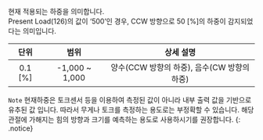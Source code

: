현재 적용되는 하중을 의미합니다.  
Present Load(126)의 값이 ‘500’인 경우, CCW 방향으로 50 [%]의 하중이 감지되었다는 의미입니다.

| 단위  | 범위   | 상세 설명 |
| :---: | :-----------: | :---: |
| 0.1 [%]  | -1,000 ~ 1,000| 양수(CCW 방향의 하중), 음수(CW 방향의 하중) |

`Note` 현재하중은 토크센서 등을 이용하여 측정된 값이 아니라 내부 출력 값을 기반으로 유추된 값 입니다. 따라서 무게나 토크를 측정하는 용도로는 부정확할 수 있습니다. 해당 관절에 가해지는 힘의 방향과 크기를 예측하는 용도로 사용하시기를 권장합니다.
{: .notice}
